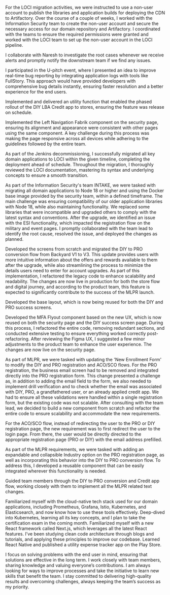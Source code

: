 For the LOCI migration activities, we were instructed to use a non-user account to publish the libraries and application builds for deploying the CDN to Artifactory. 
Over the course of a couple of weeks, I worked with the Information Security team to create the non-user account and 
secure the necessary access for our domain repository and Artifactory. I coordinated with the teams to ensure the 
required permissions were granted and worked with the LOCI team to set up the non-user account in the LOCI pipeline.


I collaborate with Naresh to investigate the root cases whenever we receive alerts and promptly notify the downstream
team if we find any issues.

I participated in the U-pitch event, where I presented an idea to improve real-time bug reporting by integrating application logs 
with tools like FullStory. This approach would have provided developers with comprehensive bug details instantly, ensuring faster 
resolution and a better experience for the end users.

Implemented and delivered an utility function that enabled the phased rollout of the DIY LBA Credit app to stores, ensuring
the feature was release on schedule.

Implemented the Left Navigation Fabrik component on the security page, ensuring its alignment and appearance 
were consistent with other pages using the same component. A key challenge during this process was making the page 
responsive across all devices while adhering to the guidelines followed by the entire team.

As part of the Jenkins decommissioning, I successfully migrated all key domain applications to LOCI within the given timeline, 
completing the deployment ahead of schedule. Throughout the migration, 
I thoroughly reviewed the LOCI documentation, mastering its syntax and underlying concepts to ensure a smooth transition.

As part of the Information Security's team INTAKE, we were tasked with migrating all domain applications to Node 18 or higher and using the Docker base image provided by the security team, within a defined timeframe. The main challenge was ensuring compatibility of our older application libraries with Node 18, while also maintaining functionality. We replaced some libraries that were incompatible and upgraded others to comply with the latest syntax and conventions. After the upgrade, we identified an issue with the ESI functionality, which impacted the registration flow on the military and event pages. I promptly collaborated with the team lead to identify the root cause, resolved the issue, and deployed the changes as planned.


Developed the screens from scratch and migrated the DIY to PRO conversion flow from Backyard V1 to V3. This update provides users with more intuitive information about the offers and rewards available to them after the upgrade, while also streamlining the process to minimize the details users need to enter for account upgrades.
As part of this implementation, I refactored the legacy code to enhance scalability and readability.
The changes are now live in production for both the store flow and digital journey, and according to the product team, this feature is expected to significantly contribute to the success of the MLPR launch.

Developed the base layout, which is now being reused for both the DIY and PRO success screens.


Developed the MFA Flyout component based on the new UX, which is now reused on both the security page and the DIY success screen page. During this process, I refactored the entire code, removing redundant sections, and conducted extensive testing to ensure everything worked correctly post-refactoring. After reviewing the Figma UX, I suggested a few minor adjustments to the product team to enhance the user experience.
The changes are now live on the security page.


As part of MLPR, we were tasked with updating the 'New Enrollment Form' to modify the DIY and PRO registration and ACO/SCO flows.
For the PRO registration, the business email screen had to be removed and integrated directly into the PRO registration form. This change presented a challenge as, in addition to adding the email field to the form, we also needed to implement drill verification and to check whether the email was associated with DIY, PRO, a grandfathered user, or an already applied credit app. We had to ensure all these validations were handled within a single registration form, but the existing code was not scalable. After consulting with the team lead, we decided to build a new component from scratch and refactor the entire code to ensure scalability and accommodate the new requirements.

For the ACO/SCO flow, instead of redirecting the user to the PRO or DIY registration page, the new requirement was to first redirect the user to the login page. From there, the user would be directly directed to the appropriate registration page (PRO or DIY) with the email address prefilled.

As part of the MLPR requirements, we were tasked with adding an expandable and collapsible Industry option on the PRO registration page, as well as incorporating this behavior into the DIY to PRO conversion flow. To address this, I developed a reusable component that can be easily integrated wherever this functionality is needed.

Guided team members through the DIY to PRO conversion and Credit app flow, working closely with them to implement all the MLPR related text changes.

Familiarized myself with the cloud-native tech stack used for our domain applications, including Prometheus, Grafana, Istio, Kubernetes, and Elasticsearch, and now know how to use these tools effectively.
Deep-dived into Kubernetes, learning all its key concepts, and I plan to take the certification exam in the coming month.
Familiarized myself with a new React framework called Next.js, which leverages all the latest React features.
I’ve been studying clean code architecture through blogs and tutorials, and applying these principles to improve our codebase.
Learned React Native and published a utility expense tracker app on the Play Store.

I focus on solving problems with the end user in mind, ensuring that solutions are effective in the long term. I work closely with team members, sharing knowledge and valuing everyone’s contributions. I am always looking for ways to improve processes and take the initiative to learn new skills that benefit the team. I stay committed to delivering high-quality results and overcoming challenges, always keeping the team’s success as my priority.









